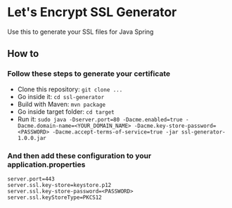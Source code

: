 # Let's Encrypt SSL Generator

Use this to generate your SSL files for Java Spring

## How to

### Follow these steps to generate your certificate

* Clone this repository: `git clone ...`
* Go inside it: `cd ssl-generator`
* Build with Maven: `mvn package`
* Go inside target folder: `cd target`
* Run it: `sudo java -Dserver.port=80 -Dacme.enabled=true -Dacme.domain-name=<YOUR_DOMAIN_NAME> -Dacme.key-store-password=<PASSWORD> -Dacme.accept-terms-of-service=true -jar ssl-generator-1.0.0.jar`

### And then add these configuration to your application.properties

```
server.port=443
server.ssl.key-store=keystore.p12
server.ssl.key-store-password=<PASSWORD>
server.ssl.keyStoreType=PKCS12
```